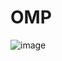 # OMP
![image](https://user-images.githubusercontent.com/89924895/211612995-03c893f7-f621-44b6-b49d-fdb90b55cb3d.png)
